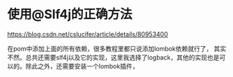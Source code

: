 # 使用@Slf4j的正确方法

https://blog.csdn.net/cslucifer/article/details/80953400

在pom中添加上面的所有依赖，很多教程里都只说添加lombok依赖就行了，
其实不然。总共还需要slf4j以及它的实现，这里我选择了logback，其他的实现也是可以的。除此之外，还需要安装一个lombok插件，